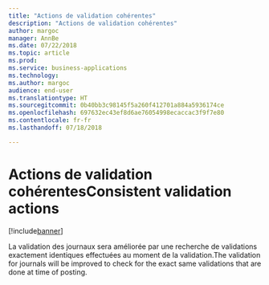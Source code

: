 ```yaml
---
title: "Actions de validation cohérentes"
description: "Actions de validation cohérentes"
author: margoc
manager: AnnBe
ms.date: 07/22/2018
ms.topic: article
ms.prod: 
ms.service: business-applications
ms.technology: 
ms.author: margoc
audience: end-user
ms.translationtype: HT
ms.sourcegitcommit: 0b40bb3c98145f5a260f412701a884a5936174ce
ms.openlocfilehash: 697632ec43ef8d6ae76054998ecaccac3f9f7e80
ms.contentlocale: fr-fr
ms.lasthandoff: 07/18/2018

---
```

#  <a name="consistent-validation-actions"></a><span data-ttu-id="f6b49-103">Actions de validation cohérentes</span><span class="sxs-lookup"><span data-stu-id="f6b49-103">Consistent validation actions</span></span>

[!include[banner](../../includes/banner.md)]

<span data-ttu-id="f6b49-104">La validation des journaux sera améliorée par une recherche de validations exactement identiques effectuées au moment de la validation.</span><span class="sxs-lookup"><span data-stu-id="f6b49-104">The validation for journals will be improved to check for the exact same validations that are done at time of posting.</span></span>
